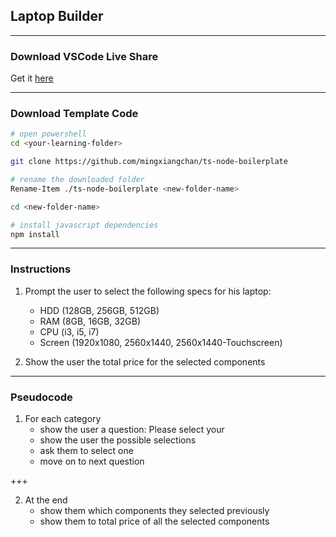 ## Laptop Builder

---

### Download VSCode Live Share

Get it [here](https://marketplace.visualstudio.com/items?itemName=MS-vsliveshare.vsliveshare)

---


### Download Template Code

```bash
# open powershell
cd <your-learning-folder>

git clone https://github.com/mingxiangchan/ts-node-boilerplate

# rename the downloaded folder
Rename-Item ./ts-node-boilerplate <new-folder-name>

cd <new-folder-name>

# install javascript dependencies
npm install
```


---

### Instructions

1. Prompt the user to select the following specs for his laptop:

    - HDD (128GB, 256GB, 512GB)
    - RAM (8GB, 16GB, 32GB)
    - CPU (i3, i5, i7)
    - Screen (1920x1080, 2560x1440, 2560x1440-Touchscreen)

2. Show the user the total price for the selected components

---

### Pseudocode

1. For each category
    - show the user a question: Please select your <something>
    - show the user the possible selections
    - ask them to select one
    - move on to next question

+++

2. At the end
    - show them which components they selected previously
    - show them to total price of all the selected components